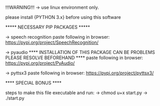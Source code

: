 !!!WARNING!!!
-> use linux environment only.

please install {PYTHON 3.x} before using this software


***** NECESSARY PIP PACKAGES *****

-> speech recognition
paste following in browser:
https://pypi.org/project/SpeechRecognition/

-> pyaudio
**** INSTALLATION OF THIS PACKAGE CAN BE PROBLEMS PLEASE RESOLVE BEFOREHAND **** 
paste following in browser:
https://pypi.org/project/PyAudio/

-> pyttsx3
paste following in browser:
https://pypi.org/project/pyttsx3/


**** SPECIAL BONUS ****

steps to make this file executable and run:
-> chmod u+x start.py
-> ./start.py
